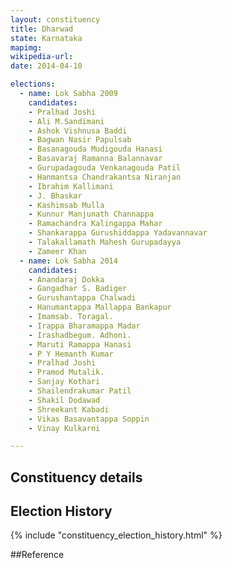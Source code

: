 ```yaml
---
layout: constituency
title: Dharwad
state: Karnataka
mapimg: 
wikipedia-url: 
date: 2014-04-10

elections: 
  - name: Lok Sabha 2009
    candidates: 
    - Pralhad Joshi 
    - Ali M.Sandimani 
    - Ashok Vishnusa Baddi 
    - Bagwan Nasir Papulsab 
    - Basanagouda Mudigouda Hanasi 
    - Basavaraj Ramanna Balannavar 
    - Gurupadagouda Venkanagouda Patil 
    - Hanmantsa Chandrakantsa Niranjan 
    - Ibrahim Kallimani 
    - J. Bhaskar 
    - Kashimsab Mulla 
    - Kunnur Manjunath Channappa 
    - Ramachandra Kalingappa Mahar 
    - Shankarappa Gurushiddappa Yadavannavar 
    - Talakallamath Mahesh Gurupadayya 
    - Zameer Khan  
  - name: Lok Sabha 2014
    candidates: 
    - Anandaraj Dokka 
    - Gangadhar S. Badiger 
    - Gurushantappa Chalwadi 
    - Hanumantappa Mallappa Bankapur 
    - Imamsab. Toragal. 
    - Irappa Bharamappa Madar 
    - Irashadbegum. Adhoni. 
    - Maruti Ramappa Hanasi 
    - P Y Hemanth Kumar 
    - Pralhad Joshi 
    - Pramod Mutalik. 
    - Sanjay Kothari 
    - Shailendrakumar Patil 
    - Shakil Dodawad 
    - Shreekant Kabadi 
    - Vikas Basavantappa Soppin 
    - Vinay Kulkarni  

---
```


## Constituency details


## Election History
{% include "constituency_election_history.html" %}

##Reference
